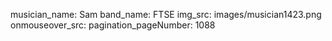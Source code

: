 musician_name: Sam
band_name: FTSE
img_src: images/musician1423.png
onmouseover_src: 
pagination_pageNumber: 1088